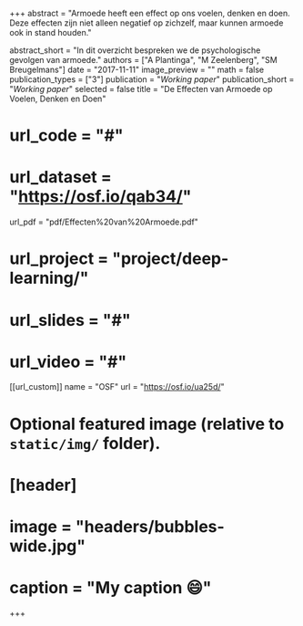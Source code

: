 +++
abstract = "Armoede heeft een effect op ons voelen, denken en doen. Deze effecten zijn niet alleen negatief op zichzelf, maar kunnen armoede ook in stand houden."

abstract_short = "In dit overzicht bespreken we de psychologische gevolgen van armoede."
authors = ["A Plantinga", "M Zeelenberg", "SM Breugelmans"]
date = "2017-11-11"
image_preview = ""
math = false
publication_types = ["3"]
publication = "*Working paper*"
publication_short = "*Working paper*"
selected = false
title = "De Effecten van Armoede op Voelen, Denken en Doen"
# url_code = "#"
# url_dataset = "https://osf.io/qab34/"
url_pdf = "pdf/Effecten%20van%20Armoede.pdf"
# url_project = "project/deep-learning/"
# url_slides = "#"
# url_video = "#"

[[url_custom]]
name = "OSF"
url = "https://osf.io/ua25d/"

# Optional featured image (relative to `static/img/` folder).
# [header]
# image = "headers/bubbles-wide.jpg"
# caption = "My caption :smile:"

+++

<!-- More detail can easily be written here using *Markdown* and $\rm \LaTeX$ math code. -->
